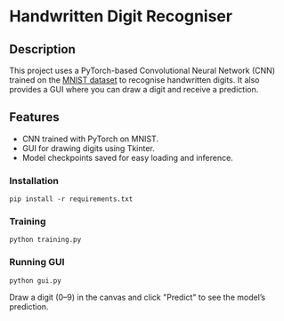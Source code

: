 # Handwritten Digit Recogniser

## Description
This project uses a PyTorch-based Convolutional Neural Network (CNN) trained on the [MNIST dataset](https://www.google.com/search?q=MNIST+dataset) to recognise handwritten digits. It also provides a GUI where you can draw a digit and receive a prediction.

## Features
- CNN trained with PyTorch on MNIST.
- GUI for drawing digits using Tkinter.
- Model checkpoints saved for easy loading and inference.

### Installation
```
pip install -r requirements.txt
```
### Training
```
python training.py
```

### Running GUI

```
python gui.py
```

Draw a digit (0–9) in the canvas and click "Predict" to see the model’s prediction.